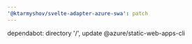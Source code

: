 ```yaml
---
'@ktarmyshov/svelte-adapter-azure-swa': patch
---
```


dependabot: directory '/', update @azure/static-web-apps-cli
